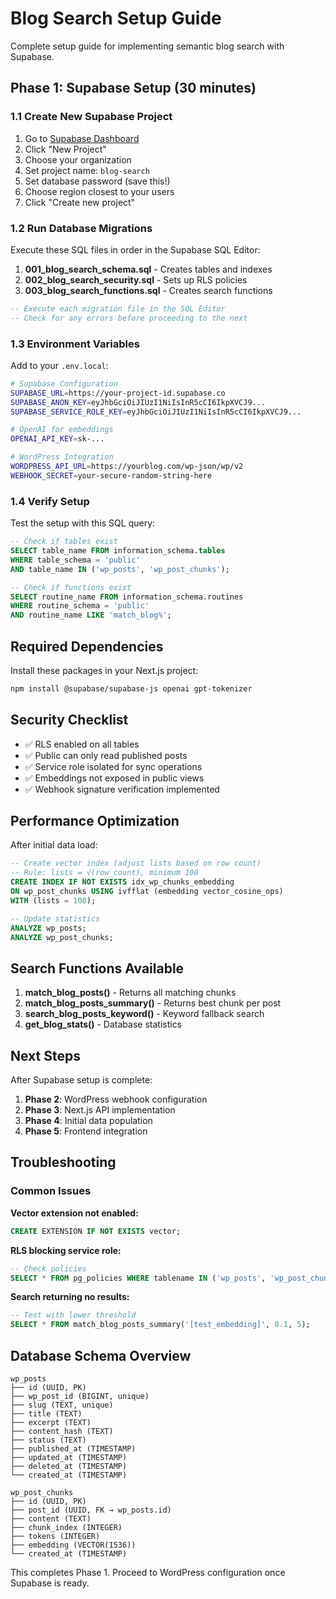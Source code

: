 # Blog Search Setup Guide

Complete setup guide for implementing semantic blog search with Supabase.

## Phase 1: Supabase Setup (30 minutes)

### 1.1 Create New Supabase Project

1. Go to [Supabase Dashboard](https://app.supabase.com)
2. Click "New Project"
3. Choose your organization
4. Set project name: `blog-search`
5. Set database password (save this!)
6. Choose region closest to your users
7. Click "Create new project"

### 1.2 Run Database Migrations

Execute these SQL files in order in the Supabase SQL Editor:

1. **001_blog_search_schema.sql** - Creates tables and indexes
2. **002_blog_search_security.sql** - Sets up RLS policies
3. **003_blog_search_functions.sql** - Creates search functions

```sql
-- Execute each migration file in the SQL Editor
-- Check for any errors before proceeding to the next
```

### 1.3 Environment Variables

Add to your `.env.local`:

```bash
# Supabase Configuration
SUPABASE_URL=https://your-project-id.supabase.co
SUPABASE_ANON_KEY=eyJhbGciOiJIUzI1NiIsInR5cCI6IkpXVCJ9...
SUPABASE_SERVICE_ROLE_KEY=eyJhbGciOiJIUzI1NiIsInR5cCI6IkpXVCJ9...

# OpenAI for embeddings
OPENAI_API_KEY=sk-...

# WordPress Integration
WORDPRESS_API_URL=https://yourblog.com/wp-json/wp/v2
WEBHOOK_SECRET=your-secure-random-string-here
```

### 1.4 Verify Setup

Test the setup with this SQL query:

```sql
-- Check if tables exist
SELECT table_name FROM information_schema.tables
WHERE table_schema = 'public'
AND table_name IN ('wp_posts', 'wp_post_chunks');

-- Check if functions exist
SELECT routine_name FROM information_schema.routines
WHERE routine_schema = 'public'
AND routine_name LIKE 'match_blog%';
```

## Required Dependencies

Install these packages in your Next.js project:

```bash
npm install @supabase/supabase-js openai gpt-tokenizer
```

## Security Checklist

- ✅ RLS enabled on all tables
- ✅ Public can only read published posts
- ✅ Service role isolated for sync operations
- ✅ Embeddings not exposed in public views
- ✅ Webhook signature verification implemented

## Performance Optimization

After initial data load:

```sql
-- Create vector index (adjust lists based on row count)
-- Rule: lists = √(row_count), minimum 100
CREATE INDEX IF NOT EXISTS idx_wp_chunks_embedding
ON wp_post_chunks USING ivfflat (embedding vector_cosine_ops)
WITH (lists = 100);

-- Update statistics
ANALYZE wp_posts;
ANALYZE wp_post_chunks;
```

## Search Functions Available

1. **match_blog_posts()** - Returns all matching chunks
2. **match_blog_posts_summary()** - Returns best chunk per post
3. **search_blog_posts_keyword()** - Keyword fallback search
4. **get_blog_stats()** - Database statistics

## Next Steps

After Supabase setup is complete:

1. **Phase 2**: WordPress webhook configuration
2. **Phase 3**: Next.js API implementation
3. **Phase 4**: Initial data population
4. **Phase 5**: Frontend integration

## Troubleshooting

### Common Issues

**Vector extension not enabled:**
```sql
CREATE EXTENSION IF NOT EXISTS vector;
```

**RLS blocking service role:**
```sql
-- Check policies
SELECT * FROM pg_policies WHERE tablename IN ('wp_posts', 'wp_post_chunks');
```

**Search returning no results:**
```sql
-- Test with lower threshold
SELECT * FROM match_blog_posts_summary('[test_embedding]', 0.1, 5);
```

## Database Schema Overview

```
wp_posts
├── id (UUID, PK)
├── wp_post_id (BIGINT, unique)
├── slug (TEXT, unique)
├── title (TEXT)
├── excerpt (TEXT)
├── content_hash (TEXT)
├── status (TEXT)
├── published_at (TIMESTAMP)
├── updated_at (TIMESTAMP)
├── deleted_at (TIMESTAMP)
└── created_at (TIMESTAMP)

wp_post_chunks
├── id (UUID, PK)
├── post_id (UUID, FK → wp_posts.id)
├── content (TEXT)
├── chunk_index (INTEGER)
├── tokens (INTEGER)
├── embedding (VECTOR(1536))
└── created_at (TIMESTAMP)
```

This completes Phase 1. Proceed to WordPress configuration once Supabase is ready.